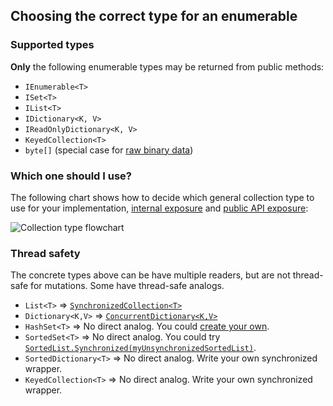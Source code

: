 ## Choosing the correct type for an enumerable

### Supported types

**Only** the following enumerable types may be returned from public methods:

- `IEnumerable<T>`
- `ISet<T>`
- `IList<T>`
- `IDictionary<K, V>`
- `IReadOnlyDictionary<K, V>`
- `KeyedCollection<T>`
- `byte[]` (special case for [raw binary data](arrays.md))

### Which one should I use?

The following chart shows how to decide which general collection type to use for your implementation, [internal  exposure](non-public-api-types.md) and [public API exposure](public-api-types.md):

![Collection type flowchart](./collection-type-flowchart.png)
<!-- draw.io source in https://drive.google.com/open?id=1YnYEfisi7DYOT3IwYQwWbyCtzFP7prK3 -->
  
### Thread safety

The concrete types above can be have multiple readers, but are not thread-safe for mutations. Some have thread-safe analogs.

- `List<T>` => [`SynchronizedCollection<T>`](https://docs.microsoft.com/en-us/dotnet/api/system.collections.generic.synchronizedcollection-1?view=netframework-4.7.1)
- `Dictionary<K,V>` => [`ConcurrentDictionary<K,V>`](https://docs.microsoft.com/en-us/dotnet/api/system.collections.concurrent.concurrentdictionary-2?view=netframework-4.7.1)
- `HashSet<T>` => No direct analog. You could [create your own](https://stackoverflow.com/a/11034999/289319).
- `SortedSet<T>` => No direct analog. You could try [`SortedList.Synchronized(myUnsynchronizedSortedList)`](https://docs.microsoft.com/en-us/dotnet/api/system.collections.sortedlist.synchronized?view=netframework-4.7.1#System_Collections_SortedList_Synchronized_System_Collections_SortedList_).
- `SortedDictionary<T>` => No direct analog. Write your own synchronized wrapper.
- `KeyedCollection<T>` => No direct analog. Write your own synchronized wrapper.